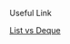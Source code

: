 Useful Link

[List vs Deque](https://stackoverflow.com/questions/1436020/whats-the-difference-between-deque-and-list-stl-containers)

